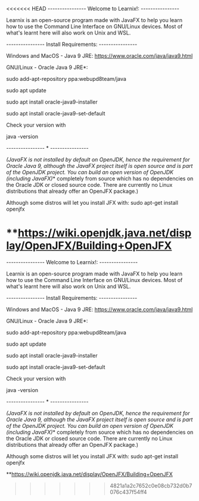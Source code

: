 <<<<<<< HEAD
---------------- Welcome to Learnix!: ----------------

Learnix is an open-source program made with JavaFX to help you 
learn how to use the Command Line Interface on GNU/Linux devices. 
Most of what's learnt here will also work on Unix and WSL.


---------------- Install Requirements: ----------------

Windows and MacOS - Java 9 JRE:
https://www.oracle.com/java/java9.html


GNU/Linux - Oracle Java 9 JRE*:

sudo add-apt-repository ppa:webupd8team/java

sudo apt update

sudo apt install oracle-java9-installer

sudo apt install oracle-java9-set-default


Check your version with 

java -version


---------------- * ----------------


*(JavaFX is not installed by default on OpenJDK, hence the requirement for Oracle Java 9, 
although the JavaFX project itself is open source and is part of the OpenJDK project. You can build an open version
of OpenJDK (including JavaFX)** completely from source which has no dependencies on the Oracle JDK or closed source code. 
There are currently no Linux distributions that already offer an OpenJFX package.) 

Although some distros will let you install JFX with:
sudo apt-get install openjfx

**https://wiki.openjdk.java.net/display/OpenJFX/Building+OpenJFX
=======
---------------- Welcome to Learnix!: ----------------

Learnix is an open-source program made with JavaFX to help you 
learn how to use the Command Line Interface on GNU/Linux devices. 
Most of what's learnt here will also work on Unix and WSL.


---------------- Install Requirements: ----------------

Windows and MacOS - Java 9 JRE:
https://www.oracle.com/java/java9.html


GNU/Linux - Oracle Java 9 JRE*:

sudo add-apt-repository ppa:webupd8team/java

sudo apt update

sudo apt install oracle-java9-installer

sudo apt install oracle-java9-set-default


Check your version with 

java -version


---------------- * ----------------


*(JavaFX is not installed by default on OpenJDK, hence the requirement for Oracle Java 9, 
although the JavaFX project itself is open source and is part of the OpenJDK project. You can build an open version
of OpenJDK (including JavaFX)** completely from source which has no dependencies on the Oracle JDK or closed source code. 
There are currently no Linux distributions that already offer an OpenJFX package.) 

Although some distros will let you install JFX with:
sudo apt-get install openjfx

**https://wiki.openjdk.java.net/display/OpenJFX/Building+OpenJFX
>>>>>>> 4821a1a2c7652c0e08cb732d0b7076c437f54ff4
